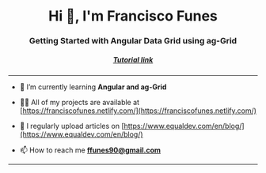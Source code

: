 <h1 align="center">Hi 👋, I'm Francisco Funes</h1>
<h3 align="center">Getting Started with Angular Data Grid using ag-Grid</h3>
<h5 align="center"><a target="_blank" href="https://www.youtube.com/watch?v=AeEfiWAGyLc">Tutorial link</a></h5>
<hr>

- 🌱 I’m currently learning **Angular and ag-Grid**

- 👨‍💻 All of my projects are available at [https://franciscofunes.netlify.com/](https://franciscofunes.netlify.com/)

- 📝 I regularly upload articles on [https://www.equaldev.com/en/blog/](https://www.equaldev.com/en/blog/)

- 📫 How to reach me **ffunes90@gmail.com**

<hr>
<p align="left">
</p>

